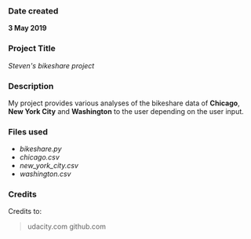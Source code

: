 ### Date created
**3 May 2019**

### Project Title
*Steven's bikeshare project*

### Description
My project provides various analyses of the bikeshare data of **Chicago**, **New York City** and **Washington** to the user depending on the user input.

### Files used
* _bikeshare.py_
* _chicago.csv_
* *new_york_city.csv*
* _washington.csv_

### Credits
Credits to:

> udacity.com
> github.com
